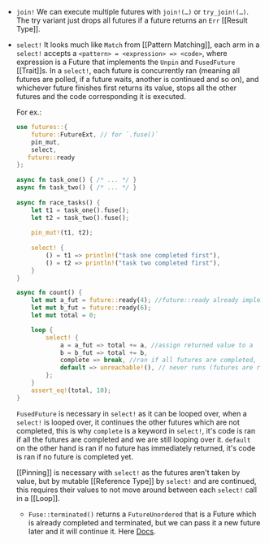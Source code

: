 - ``join!``
  We can execute multiple futures with ``join!(…)`` or ``try_join!(…)``. The try variant just drops all futures if a future returns an ``Err`` [[Result Type]].
- ``select!``
  It looks much like ``Match`` from [[Pattern Matching]], each arm in a ``select!`` accepts a ``<pattern> = <expression> => <code>``, where expression is a Future that implements the ``Unpin`` and ``FusedFuture`` [[Trait]]s. 
  In a ``select!``, each future is concurrently ran (meaning all futures are polled, if a future waits, another is continued and so on), and whichever future finishes first returns its value, stops all the other futures and the code corresponding it is executed.
  
  For ex.:
  ```rust
  use futures::{
      future::FutureExt, // for `.fuse()`
      pin_mut,
      select,
     future::ready
  };
   
  async fn task_one() { /* ... */ }
  async fn task_two() { /* ... */ }
   
  async fn race_tasks() {
      let t1 = task_one().fuse();
      let t2 = task_two().fuse();
   
      pin_mut!(t1, t2);
   
      select! {
          () = t1 => println!("task one completed first"),
          () = t2 => println!("task two completed first"),
      }
  }
  
  async fn count() {
      let mut a_fut = future::ready(4); //future::ready already implements FusedFuture and Unpin
      let mut b_fut = future::ready(6);
      let mut total = 0;
  
      loop {
          select! {
              a = a_fut => total += a, //assign returned value to a 
              b = b_fut => total += b,
              complete => break, //ran if all futures are completed, as would be case in a loop
              default => unreachable!(), // never runs (futures are ready, then complete)
          };
      }
      assert_eq!(total, 10);
  }
  ``` 
  ``FusedFuture`` is necessary in ``select!`` as it can be looped over, when a ``select!`` is looped over, it continues the other futures which are not completed, this is why ``complete`` is a keyword in ``select!``, it's code is ran if all the futures are completed and we are still looping over it. ``default`` on the other hand is ran if no future has immediately returned, it's code is ran if no future is completed yet.
  
  [[Pinning]] is necessary with ``select!`` as the futures aren't taken by value, but by mutable [[Reference Type]] by ``select!`` and are continued, this requires their values to not move around between each ``select!`` call in a [[Loop]].
  
  * ``Fuse::terminated()`` returns a ``FutureUnordered`` that is a Future which is already completed and terminated, but we can pass it a new future later and it will continue it. 
  Here [Docs](https://rust-lang.github.io/async-book/06_multiple_futures/03_select.html#concurrent-tasks-in-a-select-loop-with-fuse-and-futuresunordered).